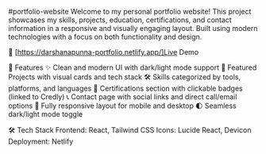 #portfolio-website
Welcome to my personal portfolio website! This project showcases my skills, projects, education, certifications, and contact information in a responsive and visually engaging layout. Built using modern technologies with a focus on both functionality and design.

🚀 [https://darshanapunna-portfolio.netlify.app/]Live Demo

🧩 Features
✨ Clean and modern UI with dark/light mode support
📌 Featured Projects with visual cards and tech stack
🛠️ Skills categorized by tools, platforms, and languages
🧠 Certifications section with clickable badges (linked to Credly)
📞 Contact page with social links and direct call/email options
🎯 Fully responsive layout for mobile and desktop
🌓 Seamless dark/light mode toggle

🛠️ Tech Stack
Frontend: React, Tailwind CSS
Icons: Lucide React, Devicon
Deployment: Netlify 
